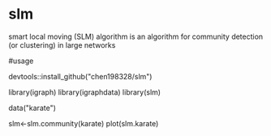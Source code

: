 # slm
smart local moving (SLM) algorithm is an algorithm for community detection (or clustering) in large networks

#usage

devtools::install_github("chen198328/slm")

library(igraph)
library(igraphdata)
library(slm)

data("karate")

slm<-slm.community(karate)
plot(slm.karate)
